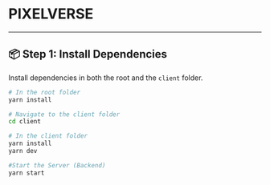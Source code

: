 # PIXELVERSE

---

## 📦 Step 1: Install Dependencies

Install dependencies in both the root and the `client` folder.

```bash
# In the root folder
yarn install

# Navigate to the client folder
cd client

# In the client folder
yarn install
yarn dev

#Start the Server (Backend)
yarn start
